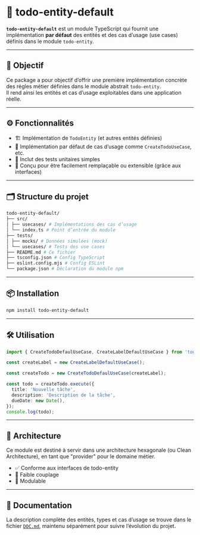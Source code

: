 # 🧩 todo-entity-default

**`todo-entity-default`** est un module TypeScript qui fournit une implémentation **par défaut** des entités et des cas d’usage (use cases) définis dans le module `todo-entity`.

---

## 🎯 Objectif

Ce package a pour objectif d’offrir une première implémentation concrète des règles métier définies dans le module abstrait `todo-entity`.  
Il rend ainsi les entités et cas d’usage exploitables dans une application réelle.

---

## ⚙️ Fonctionnalités

- 🏗️ Implémentation de `TodoEntity` (et autres entités définies)
- 🚀 Implémentation par défaut de cas d’usage comme `CreateTodoUseCase`, etc.
- 🧪 Inclut des tests unitaires simples
- 🔄 Conçu pour être facilement remplaçable ou extensible (grâce aux interfaces)

---

## 🗂️ Structure du projet

```bash
todo-entity-default/
├── src/
│ ├── usecases/ # Implémentations des cas d’usage
│ └── index.ts # Point d’entrée du module
├── tests/
│ ├── mocks/ # Données simulées (mock)
│ └── usecases/ # Tests des use cases
├── README.md # Ce fichier
├── tsconfig.json # Config TypeScript
├── eslint.config.mjs # Config ESLint
└── package.json # Déclaration du module npm
```

---

## 📦 Installation

```bash
npm install todo-entity-default
```

---

## 🛠️ Utilisation

```typescript
import { CreateTodoDefaulUseCase, CreateLabelDefaultUseCase } from 'todo-entity-default';

const createLabel = new CreateLabelDefaultUseCase();

const createTodo = new CreateTodoDefaulUseCase(createLabel);

const todo = createTodo.execute({
  title: 'Nouvelle tâche',
  description: 'Description de la tâche',
  dueDate: new Date(),
});
console.log(todo);
```

---

## 🧩 Architecture

Ce module est destiné à servir dans une architecture hexagonale (ou Clean Architecture), en tant que "provider" pour le domaine métier.

- ✅ Conforme aux interfaces de todo-entity
- 🧱 Faible couplage
- 🔄 Modulable

---

## 🔗 Documentation

La description complète des entités, types et cas d’usage se trouve dans le fichier [`DOC.md`](./docs/DOC.md), maintenu séparément pour suivre l’évolution du projet.
